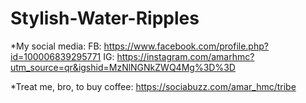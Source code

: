 # Stylish-Water-Ripples
*My social media: 
FB: https://www.facebook.com/profile.php?id=100006839295771
IG: https://instagram.com/amarhmc?utm_source=qr&igshid=MzNlNGNkZWQ4Mg%3D%3D

*Treat me, bro, to buy coffee:
https://sociabuzz.com/amar_hmc/tribe
